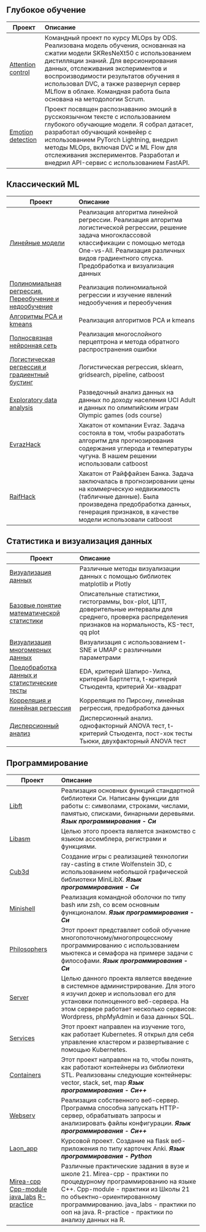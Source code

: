 ## Глубокое обучение  
| **Проект** | **Описание** |
| -------------------- | :--------------------- |
| [Attention control](https://github.com/ViktorVlasov/attention_control)|Командный проект по курсу MLOps by ODS. Реализована модель обучения, основанная на сжатии модели SKResNeXt50 с использованием дистилляции знаний. Для версионирования данных, отслеживания экспериментов и воспроизводимости результатов обучения я использовал DVC, а также развернул сервер MLflow в облаке. Командная работа была основана на методологии Scrum. |
| [Emotion detection](https://github.com/ViktorVlasov/emotion_detection)| Проект посвящен распознаванию эмоций в русскоязычном тексте с использованием глубокого обучающие модели. Я собрал датасет, разработал обучающий конвейер с использованием PyTorch Lightning, внедрил методы MLOps, включая DVC и ML Flow для отслеживания экспериментов. Разработал и внедрил API-сервис с использованием FastAPI.|
## Классический ML
| **Проект** | **Описание** |
| -------------------- | :--------------------- |
| [Линейные модели](https://github.com/ViktorVlasov/School_21_Linear_models)|Реализация алгоритма линейной регрессии. Реализация алгоритма логистической регрессии, решение задача многоклассовой классификации с помощью метода One-vs-All. Реализация различных видов градиентного спуска. Предобработка и визуализация данных |
| [Полиномиальная регрессия. Переобучение и недообучение]()| Реализация полиномиальной регрессии и изучение явлений недообучения и переобучения|
| [Алгоритмы PCA и kmeans](https://github.com/ViktorVlasov/ML_projects/tree/master/lab5_kmeans_pca)| Реализация алгоритмов PCA и kmeans |
| [Полносвязная нейронная сеть](https://github.com/ViktorVlasov/ML_projects/tree/master/lab3_perceptron)| Реализация многослойного перцептрона и метода обратного распространения ошибки |
| [Логистическая регрессия и градиентный бустинг](https://github.com/ViktorVlasov/ML_projects/tree/master/gradient_boosting_dls_course)| Логистическая регрессия, sklearn, gridsearch, pipeline, catboost |
| [Exploratory data analysis](https://github.com/ViktorVlasov/ML_projects/tree/master/lab4_overfitting_underfitting)| Разведочный анализ данных на данных по доходу населения UCI Adult и данных по олимпийским играм Olympic games (ods course) |
| [EvrazHack](https://github.com/ViktorVlasov/evraz-hack)| Хакатон от компании Evraz. Задача состояла в том, чтобы разработать алгоритм для прогнозирования содержания углерода и температуры чугуна. В нашем решении использовали catboost |
| [RaifHack](https://github.com/ViktorVlasov/RaifHack_2021_NN-team)| Хакатон от Райффайзен Банка. Задача заключалась в прогнозировании цены на коммерческую недвижимость (табличные данные). Была произведена предобработка данных, генерация признаков, в качестве модели использовали catboost |

## Статистика и визуализация данных 
| **Проект** | **Описание** |
| -------------------- | :--------------------- |
| [Визуализация данных](https://github.com/ViktorVlasov/stats_vis_proj/tree/main/data_visualization)|Различные методы визуализации данных с помощью библиотек matplotlib и Plotly |
| [Базовые понятие математической статистики](https://github.com/ViktorVlasov/stats_vis_proj/tree/main/statistics_basic)|Описательные статистики, гистограммы, box-plot, ЦПТ, доверительные интервалы для среднего, проверка распределения признаков на нормальность, KS-тест, qq plot |
| [Визуализация многомерных данных](https://github.com/ViktorVlasov/stats_vis_proj/tree/main/visual_multidimensional_data)|Визуализация с использованием t-SNE и UMAP с различными параметрами |
| [Предобработка данных и статистические тесты](https://github.com/ViktorVlasov/stats_vis_proj/tree/main/statistical_tests)|EDA, критерий Шапиро-Уилка, критерий Бартлетта, t-критерий Стьюдента, критерий Хи-квадрат |
| [Корреляция и линейная регрессия](https://github.com/ViktorVlasov/stats_vis_proj/tree/main/correlation)|Корреляция по Пирсону, линейная регрессия, предобработка данных|
| [Дисперсионный анализ](https://github.com/ViktorVlasov/stats_vis_proj/tree/main/anova)|Дисперсионный анализ. однофакторный ANOVA тест, t-критерий Стьюдента, пост-хок тесты Тьюки, двухфакторный ANOVA тест|

## Программирование  

| **Проект** | **Описание** |
| -------------------- | :--------------------- |
| [Libft](https://github.com/ViktorVlasov/libft)|Реализация основных функций стандартной библиотеки Си. Написаны функции для работы с: символами, строками, числами, памятью, списками, бинарными деревьями. <b><i>Язык программирования - Си<i></b>|
| [Libasm](https://github.com/ViktorVlasov/libasm)|Целью этого проекта является знакомство с языком ассемблера, регистрами и функциями.|
| [Cub3d](https://github.com/ViktorVlasov/cub3d_21)|Создание игры с реализацией технологии ray-casting в стиле Wolfenstein 3D, с использованием небольшой графической библиотеки MiniLibX. <b><i>Язык программирования - Си<i></b>|
| [Minishell](https://github.com/ViktorVlasov/minishell)|Реализация командной оболочки по типу bash или zsh, со всем основным функционалом. <b><i>Язык программирования - Си<i></b>|
| [Philosophers](https://github.com/ViktorVlasov/philosophers)|Этот проект представляет собой обучение многопоточному/многопроцессному программированию с использованием мьютекса и семафора на примере задачи с философами. <b><i>Язык программирования - Си<i></b>|
| [Server](https://github.com/ViktorVlasov/ft_server)|Целью данного проекта является введение в системное администрирование. Для этого я изучил докер и использовал его для установки полноценного веб-сервера. На этом сервере работает несколько сервисов: Wordpress, phpMyAdmin и база данных SQL.|
| [Services](https://github.com/ViktorVlasov/ft_services)|Этот проект направлен на изучение того, как работает Kubernetes. Я открыл для себя управление кластером и развертывание с помощью Kubernetes.|
| [Containers](https://github.com/ViktorVlasov/ft_containers)| Этот проект направлен на то, чтобы понять, как работают контейнеры из библиотеки STL. Реализованы следующие контейнеры: vector, stack, set, map <b><i>Язык программирования - Си++<i></b>|
| [Webserv](https://github.com/ViktorVlasov/webserv)|Реализация собственного веб-сервер. Программа способна запускать HTTP-сервер, обрабатывать запросы и анализировать файлы конфигурации. <b><i>Язык программирования - Си++<i></b>|
| [Laon_app](https://github.com/ViktorVlasov/laon_app)|Курсовой проект. Создание на flask веб-приложения по типу карточек Anki. <b><i>Язык программирования - Python<i></b>|
| [Mirea-cpp](https://github.com/ViktorVlasov/libasm) [Cpp-module](https://github.com/ViktorVlasov/cpp_module) [java_labs](https://github.com/ViktorVlasov/java_labs) [R-practice](https://github.com/ViktorVlasov/R-practice)|Различные практические задания в вузе и школе 21. Mirea-cpp - практики по процедурному программированию на языке С++. Cpp-module - практики из Школы 21 по объектно-ориентированному программированию. java_labs - практики по ооп на java. R-practice - практики по анализу данных на R.|



